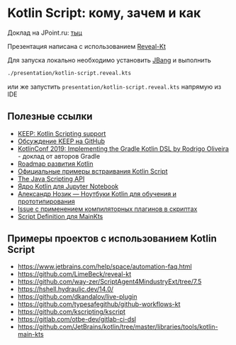# Kotlin Script: кому, зачем и как

Доклад на JPoint.ru: [тыц](https://jpoint.ru/talks/4f1950e6c4144d0ea1ac306d0545217a/)

Презентация написана с использованием [Reveal-Kt](https://github.com/LimeBeck/reveal-kt)

Для запуска локально необходимо установить [JBang](https://jbang.dev) и выполнить

```bash
./presentation/kotlin-script.reveal.kts
```

или же запустить `presentation/kotlin-script.reveal.kts` напрямую из IDE

## Полезные ссылки

* [KEEP: Kotlin Scripting support](https://github.com/Kotlin/KEEP/blob/master/proposals/scripting-support.md#embedded-scripting)
* [Обсуждение KEEP на GitHub](https://github.com/Kotlin/KEEP/issues/75)
* [KotlinConf 2019: Implementing the Gradle Kotlin DSL by Rodrigo Oliveira](https://www.youtube.com/watch?v=OEFwnWxoazI) - доклад от авторов Gradle
* [Roadmap развития Kotlin](https://kotlinlang.org/docs/roadmap.html)
* [Официальные примеры встраивания Kotlin Script](https://github.com/Kotlin/kotlin-script-examples)
* [The Java Scripting API](https://docs.oracle.com/javase/8/docs/technotes/guides/scripting/prog_guide/api.html)
* [Ядро Kotlin для Jupyter Notebook](https://github.com/Kotlin/kotlin-jupyter)
* [Александр Нозик — Ноутбуки Kotlin для обучения и прототипирования](https://www.youtube.com/watch?v=4Sg2Qju67kE) 
* [Issue с применением компиляторных плагинов в скриптах](https://youtrack.jetbrains.com/issue/KT-47384)
* [Script Definition для MainKts](https://github.com/JetBrains/kotlin/blob/master/libraries/tools/kotlin-main-kts/src/org/jetbrains/kotlin/mainKts/scriptDef.kt)

## Примеры проектов с использованием Kotlin Script

* https://www.jetbrains.com/help/space/automation-faq.html
* https://github.com/LimeBeck/reveal-kt
* https://github.com/way-zer/ScriptAgent4MindustryExt/tree/7.5
* https://hshell.hydraulic.dev/14.0/
* https://github.com/dkandalov/live-plugin
* https://github.com/typesafegithub/github-workflows-kt
* https://github.com/kscripting/kscript
* https://gitlab.com/otbe-dev/gitlab-ci-dsl
* https://github.com/JetBrains/kotlin/tree/master/libraries/tools/kotlin-main-kts
